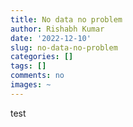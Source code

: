 ```yaml
---
title: No data no problem
author: Rishabh Kumar
date: '2022-12-10'
slug: no-data-no-problem
categories: []
tags: []
comments: no
images: ~
---
```


test